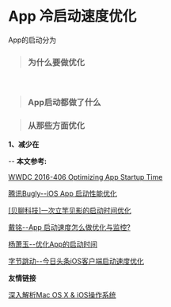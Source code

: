 <h1>App 冷启动速度优化</h1>

App的启动分为

> <h3>为什么要做优化</h3>

&ensp;&ensp;&ensp;&ensp;&ensp;&ensp;


> <h3>App启动都做了什么</h3>



> <h3>从那些方面优化</h3>

**1、减少在**


-- 
**本文参考:**

[WWDC 2016-406 Optimizing App Startup Time](https://developer.apple.com/videos/play/wwdc2016/406/)

[腾讯Bugly--iOS App 启动性能优化](https://mp.weixin.qq.com/s/Kf3EbDIUuf0aWVT-UCEmbA)

[[贝聊科技]一次立竿见影的启动时间优化](https://juejin.im/post/5992be4af265da3e13578329)

[戴铭--App 启动速度怎么做优化与监控?](https://time.geekbang.org/column/article/85331)

[杨萧玉--优化App的启动时间](http://yulingtianxia.com/blog/2016/10/30/Optimizing-App-Startup-Time/)

[字节跳动--今日头条iOS客户端启动速度优化](https://www.jianshu.com/p/7096478ccbe7)

**友情链接**

[深入解析Mac OS X & iOS操作系统](https://book.douban.com/subject/25870206/)

